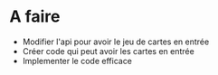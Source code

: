 # A faire

* Modifier l'api pour avoir le jeu de cartes en entrée
* Créer code qui peut avoir les cartes en entrée
* Implementer le code efficace
